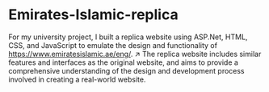# Emirates-Islamic-replica
For my university project, I built a replica website using ASP.Net, HTML, CSS, and JavaScript to emulate the design and functionality of https://www.emiratesislamic.ae/eng/. ↗ The replica website includes similar features and interfaces as the original website, and aims to provide a comprehensive understanding of the design and development process involved in creating a real-world website.
